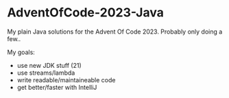 # AdventOfCode-2023-Java
My plain Java solutions for the Advent Of Code 2023. Probably only doing a few..

My goals:

* use new JDK stuff (21)
* use streams/lambda
* write readable/maintaineable code
* get better/faster with IntelliJ
